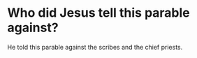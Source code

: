 # Who did Jesus tell this parable against?

He told this parable against the scribes and the chief priests.
